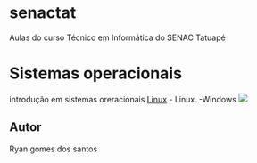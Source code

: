 # senactat
Aulas do curso Técnico em Informática do SENAC Tatuapé

# Sistemas operacionais
introdução em sistemas oreracionais
 [Linux](Arquivo1.txt) - Linux.
-Windows
<img src="https://miro.medium.com/v2/resize:fit:1400/0*BZvjTftSqXfcD73q">
## Autor
Ryan gomes dos santos


